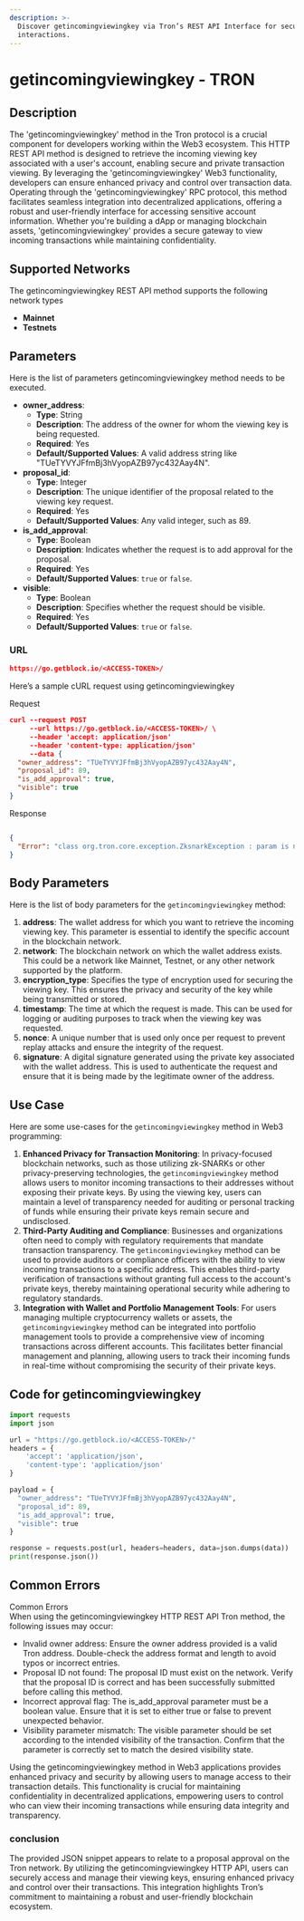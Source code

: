```yaml
---
description: >-
  Discover getincomingviewingkey via Tron’s REST API Interface for secure Web3
  interactions.
---
```


# getincomingviewingkey - TRON

## Description

The 'getincomingviewingkey' method in the Tron protocol is a crucial component for developers working within the Web3 ecosystem. This HTTP REST API method is designed to retrieve the incoming viewing key associated with a user's account, enabling secure and private transaction viewing. By leveraging the 'getincomingviewingkey' Web3 functionality, developers can ensure enhanced privacy and control over transaction data. Operating through the 'getincomingviewingkey' RPC protocol, this method facilitates seamless integration into decentralized applications, offering a robust and user-friendly interface for accessing sensitive account information. Whether you're building a dApp or managing blockchain assets, 'getincomingviewingkey' provides a secure gateway to view incoming transactions while maintaining confidentiality.

## Supported Networks

The getincomingviewingkey REST API method supports the following network types

* **Mainnet**
* **Testnets**

## Parameters

Here is the list of parameters getincomingviewingkey method needs to be executed.

* **owner\_address**:
  * **Type**: String
  * **Description**: The address of the owner for whom the viewing key is being requested.
  * **Required**: Yes
  * **Default/Supported Values**: A valid address string like "TUeTYVYJFfmBj3hVyopAZB97yc432Aay4N".
* **proposal\_id**:
  * **Type**: Integer
  * **Description**: The unique identifier of the proposal related to the viewing key request.
  * **Required**: Yes
  * **Default/Supported Values**: Any valid integer, such as 89.
* **is\_add\_approval**:
  * **Type**: Boolean
  * **Description**: Indicates whether the request is to add approval for the proposal.
  * **Required**: Yes
  * **Default/Supported Values**: `true` or `false`.
* **visible**:
  * **Type**: Boolean
  * **Description**: Specifies whether the request should be visible.
  * **Required**: Yes
  * **Default/Supported Values**: `true` or `false`.

### URL

```json
https://go.getblock.io/<ACCESS-TOKEN>/
```

Here’s a sample cURL request using getincomingviewingkey

Request

```json
curl --request POST 
     --url https://go.getblock.io/<ACCESS-TOKEN>/ \
     --header 'accept: application/json' 
     --header 'content-type: application/json' 
     --data {
  "owner_address": "TUeTYVYJFfmBj3hVyopAZB97yc432Aay4N",
  "proposal_id": 89,
  "is_add_approval": true,
  "visible": true
}
```

Response

```json

{
  "Error": "class org.tron.core.exception.ZksnarkException : param is null"
}
```

## Body Parameters

Here is the list of body parameters for the `getincomingviewingkey` method:

1. **address**: The wallet address for which you want to retrieve the incoming viewing key. This parameter is essential to identify the specific account in the blockchain network.
2. **network**: The blockchain network on which the wallet address exists. This could be a network like Mainnet, Testnet, or any other network supported by the platform.
3. **encryption\_type**: Specifies the type of encryption used for securing the viewing key. This ensures the privacy and security of the key while being transmitted or stored.
4. **timestamp**: The time at which the request is made. This can be used for logging or auditing purposes to track when the viewing key was requested.
5. **nonce**: A unique number that is used only once per request to prevent replay attacks and ensure the integrity of the request.
6. **signature**: A digital signature generated using the private key associated with the wallet address. This is used to authenticate the request and ensure that it is being made by the legitimate owner of the address.

## Use Case

Here are some use-cases for the `getincomingviewingkey` method in Web3 programming:

1. **Enhanced Privacy for Transaction Monitoring**: In privacy-focused blockchain networks, such as those utilizing zk-SNARKs or other privacy-preserving technologies, the `getincomingviewingkey` method allows users to monitor incoming transactions to their addresses without exposing their private keys. By using the viewing key, users can maintain a level of transparency needed for auditing or personal tracking of funds while ensuring their private keys remain secure and undisclosed.
2. **Third-Party Auditing and Compliance**: Businesses and organizations often need to comply with regulatory requirements that mandate transaction transparency. The `getincomingviewingkey` method can be used to provide auditors or compliance officers with the ability to view incoming transactions to a specific address. This enables third-party verification of transactions without granting full access to the account's private keys, thereby maintaining operational security while adhering to regulatory standards.
3. **Integration with Wallet and Portfolio Management Tools**: For users managing multiple cryptocurrency wallets or assets, the `getincomingviewingkey` method can be integrated into portfolio management tools to provide a comprehensive view of incoming transactions across different accounts. This facilitates better financial management and planning, allowing users to track their incoming funds in real-time without compromising the security of their private keys.

## Code for getincomingviewingkey

```python
import requests
import json

url = "https://go.getblock.io/<ACCESS-TOKEN>/"
headers = {
    'accept': 'application/json',
    'content-type': 'application/json'
}

payload = {
  "owner_address": "TUeTYVYJFfmBj3hVyopAZB97yc432Aay4N",
  "proposal_id": 89,
  "is_add_approval": true,
  "visible": true
}

response = requests.post(url, headers=headers, data=json.dumps(data))
print(response.json())
```

## Common Errors

Common Errors\
When using the getincomingviewingkey HTTP REST API Tron method, the following issues may occur:

* Invalid owner address: Ensure the owner address provided is a valid Tron address. Double-check the address format and length to avoid typos or incorrect entries.
* Proposal ID not found: The proposal ID must exist on the network. Verify that the proposal ID is correct and has been successfully submitted before calling this method.
* Incorrect approval flag: The is\_add\_approval parameter must be a boolean value. Ensure that it is set to either true or false to prevent unexpected behavior.
* Visibility parameter mismatch: The visible parameter should be set according to the intended visibility of the transaction. Confirm that the parameter is correctly set to match the desired visibility state.

Using the getincomingviewingkey method in Web3 applications provides enhanced privacy and security by allowing users to manage access to their transaction details. This functionality is crucial for maintaining confidentiality in decentralized applications, empowering users to control who can view their incoming transactions while ensuring data integrity and transparency.

### conclusion

The provided JSON snippet appears to relate to a proposal approval on the Tron network. By utilizing the getincomingviewingkey HTTP API, users can securely access and manage their viewing keys, ensuring enhanced privacy and control over their transactions. This integration highlights Tron’s commitment to maintaining a robust and user-friendly blockchain ecosystem.

